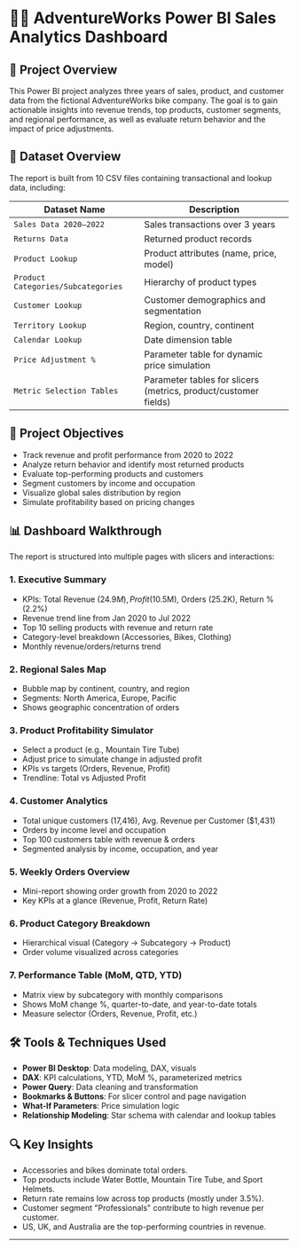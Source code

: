 # 🚴‍♂️ AdventureWorks Power BI Sales Analytics Dashboard

## 📌 Project Overview
This Power BI project analyzes three years of sales, product, and customer data from the fictional AdventureWorks bike company. The goal is to gain actionable insights into revenue trends, top products, customer segments, and regional performance, as well as evaluate return behavior and the impact of price adjustments.

## 📁 Dataset Overview
The report is built from 10 CSV files containing transactional and lookup data, including:

| Dataset Name                        | Description |
|------------------------------------|-------------|
| `Sales Data 2020–2022`             | Sales transactions over 3 years |
| `Returns Data`                     | Returned product records |
| `Product Lookup`                   | Product attributes (name, price, model) |
| `Product Categories/Subcategories` | Hierarchy of product types |
| `Customer Lookup`                  | Customer demographics and segmentation |
| `Territory Lookup`                 | Region, country, continent |
| `Calendar Lookup`                  | Date dimension table |
| `Price Adjustment %`              | Parameter table for dynamic price simulation |
| `Metric Selection Tables`          | Parameter tables for slicers (metrics, product/customer fields) |

## 🎯 Project Objectives
- Track revenue and profit performance from 2020 to 2022
- Analyze return behavior and identify most returned products
- Evaluate top-performing products and customers
- Segment customers by income and occupation
- Visualize global sales distribution by region
- Simulate profitability based on pricing changes

## 📊 Dashboard Walkthrough
The report is structured into multiple pages with slicers and interactions:

### 1. **Executive Summary**
- KPIs: Total Revenue ($24.9M), Profit ($10.5M), Orders (25.2K), Return % (2.2%)
- Revenue trend line from Jan 2020 to Jul 2022
- Top 10 selling products with revenue and return rate
- Category-level breakdown (Accessories, Bikes, Clothing)
- Monthly revenue/orders/returns trend

### 2. **Regional Sales Map**
- Bubble map by continent, country, and region
- Segments: North America, Europe, Pacific
- Shows geographic concentration of orders

### 3. **Product Profitability Simulator**
- Select a product (e.g., Mountain Tire Tube)
- Adjust price to simulate change in adjusted profit
- KPIs vs targets (Orders, Revenue, Profit)
- Trendline: Total vs Adjusted Profit

### 4. **Customer Analytics**
- Total unique customers (17,416), Avg. Revenue per Customer ($1,431)
- Orders by income level and occupation
- Top 100 customers table with revenue & orders
- Segmented analysis by income, occupation, and year

### 5. **Weekly Orders Overview**
- Mini-report showing order growth from 2020 to 2022
- Key KPIs at a glance (Revenue, Profit, Return Rate)

### 6. **Product Category Breakdown**
- Hierarchical visual (Category → Subcategory → Product)
- Order volume visualized across categories

### 7. **Performance Table (MoM, QTD, YTD)**
- Matrix view by subcategory with monthly comparisons
- Shows MoM change %, quarter-to-date, and year-to-date totals
- Measure selector (Orders, Revenue, Profit, etc.)

## 🛠️ Tools & Techniques Used
- **Power BI Desktop**: Data modeling, DAX, visuals
- **DAX**: KPI calculations, YTD, MoM %, parameterized metrics
- **Power Query**: Data cleaning and transformation
- **Bookmarks & Buttons**: For slicer control and page navigation
- **What-If Parameters**: Price simulation logic
- **Relationship Modeling**: Star schema with calendar and lookup tables

## 🔍 Key Insights
- Accessories and bikes dominate total orders.
- Top products include Water Bottle, Mountain Tire Tube, and Sport Helmets.
- Return rate remains low across top products (mostly under 3.5%).
- Customer segment "Professionals" contribute to high revenue per customer.
- US, UK, and Australia are the top-performing countries in revenue.

---

